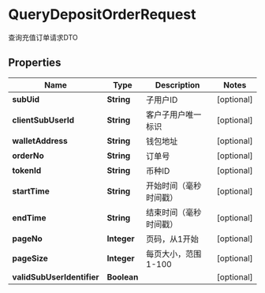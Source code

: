 

# QueryDepositOrderRequest

查询充值订单请求DTO
## Properties

Name | Type | Description | Notes
------------ | ------------- | ------------- | -------------
**subUid** | **String** | 子用户ID |  [optional]
**clientSubUserId** | **String** | 客户子用户唯一标识 |  [optional]
**walletAddress** | **String** | 钱包地址 |  [optional]
**orderNo** | **String** | 订单号 |  [optional]
**tokenId** | **String** | 币种ID |  [optional]
**startTime** | **String** | 开始时间（毫秒时间戳） |  [optional]
**endTime** | **String** | 结束时间（毫秒时间戳） |  [optional]
**pageNo** | **Integer** | 页码，从1开始 |  [optional]
**pageSize** | **Integer** | 每页大小，范围1-100 |  [optional]
**validSubUserIdentifier** | **Boolean** |  |  [optional]



